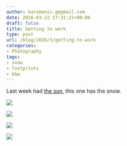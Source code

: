 ```yaml
---
author: karamanis.g@gmail.com
date: 2016-03-22 17:31:21+00:00
draft: false
title: Getting to work
type: post
url: /blog/2016/3/getting-to-work
categories:
- Photography
tags:
- snow
- footprints
- b&w
---
```


Last week had [the sun](http://karaman.is/blog/2016/3/shadow-on-the-wall), this one has the snow.



  
   ![](/images/2016-03-22-20163getting-to-work/20160322-R0010543.jpg)

  

  
   ![](/images/2016-03-22-20163getting-to-work/20160322-R0010542.jpg)

  

  
   ![](/images/2016-03-22-20163getting-to-work/20160322-R0010557.jpg)

  

  
   ![](/images/2016-03-22-20163getting-to-work/20160322-R0010566.jpg)

  


